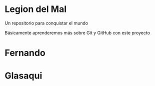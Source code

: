 # Legion del Mal
Un repositorio para conquistar el mundo

Básicamente aprenderemos más sobre Git y GitHub con este proyecto


# Fernando

# Glasaqui

